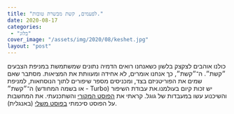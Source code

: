 ```yaml
---
title: "לפעמים, קשת מבשרת טובות."
date: 2020-08-17
categories: 
 - "בלוג"
cover_image: "/assets/img/2020/08/keshet.jpg"
layout: "post"
---
```


כולנו אוהבים לצקצק בלשון כשאנחנו רואים הדמיה נתונים שמשתמשת במניפת הצבעים ״קשת״. ה־״קשת״, כך אנחנו אומרים, לא אחידה ומעוותת את המציאות. מסתבר שאם שמים את הפוריטניזם בצד, ומכניסים מספר שיפורים לתוך הנוסחאות, למניפת ה־״קשת״ (או בשמה המחודש - Turbo) יש זכות קיום בעולמנו.את עבודת השיפור והשיכנוע עשו במעבדות של גוגל. קראתי את [הפוסט המקורי](https://ai.googleblog.com/2019/08/turbo-improved-rainbow-colormap-for.html) והשתכנעתי. את המחשבות על הפוסט סיכמתי [בפוסט משלי](https://gorelik.net/2020/08/17/what-is-the-biggest-problem-of-the-jet-and-rainbow-color-maps-and-why-is-it-not-as-evil-as-i-thought/?fbclid=IwAR2hnzycKOZkikpPxE1gLZWdaxP6vC0hP7esyG-fZzfK1-30SYOeIDCG0qI) (באנגלית).
